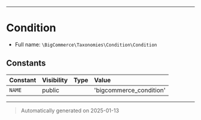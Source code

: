 ***

# Condition





* Full name: `\BigCommerce\Taxonomies\Condition\Condition`


## Constants

| Constant | Visibility | Type | Value |
|:---------|:-----------|:-----|:------|
|`NAME`|public| |&#039;bigcommerce_condition&#039;|




***
> Automatically generated on 2025-01-13

